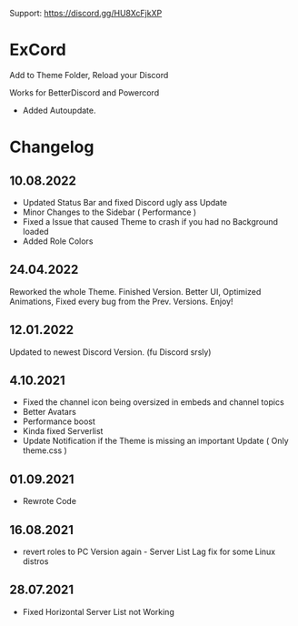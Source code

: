 Support: https://discord.gg/HU8XcFjkXP

# ExCord
Add to Theme Folder, Reload your Discord



Works for BetterDiscord and Powercord

- Added Autoupdate. 

# Changelog
##  10.08.2022

- Updated Status Bar and fixed Discord ugly ass Update 
- Minor Changes to the Sidebar ( Performance )
- Fixed a Issue that caused Theme to crash if you had no Background loaded 
- Added Role Colors

##  24.04.2022

Reworked the whole Theme. Finished Version.
Better UI, Optimized Animations, Fixed every bug from the Prev. Versions.
Enjoy!

##  12.01.2022

Updated to newest Discord Version. (fu Discord srsly)


##  4.10.2021

- Fixed the channel icon being oversized in embeds and channel topics
- Better Avatars
- Performance boost
- Kinda fixed Serverlist
- Update Notification if the Theme is missing an important Update ( Only theme.css )

## 01.09.2021 
 - Rewrote Code

## 16.08.2021 
 - revert roles to PC Version again - Server List Lag fix for some Linux distros

## 28.07.2021 

 - Fixed Horizontal Server List not Working



